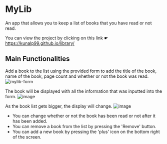 # MyLib
An app that allows you to keep a list of books that you have read or not read.

You can view the project by clicking on this link ☛ https://kunalp99.github.io/library/

## Main Functionalities 
Add a book to the list using the provided form to add the title of the book, name of the book, page count and whether or not the book was read. 
![mylib-form](https://user-images.githubusercontent.com/65904106/182627614-5121c611-9248-4fb2-bbef-5d73416a77aa.png)

The book will be displayed with all the information that was inputted into the form. 
![image](https://user-images.githubusercontent.com/65904106/182628187-bc6c8aa3-1e9f-48ef-a0fa-eb1ae8dc32ea.png)

As the book list gets bigger, the display will change.
![image](https://user-images.githubusercontent.com/65904106/182628924-d91a1fdd-208d-462e-8ccc-67500b1b5116.png)

- You can change whether or not the book has been read or not after it has been added.
- You can remove a book from the list by pressing the 'Remove' button.
- You can add a new book by pressing the 'plus' icon on the bottom right of the screen.
